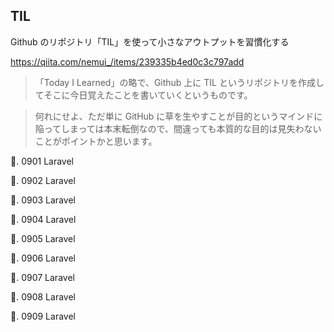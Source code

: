## TIL

Github のリポジトリ「TIL」を使って小さなアウトプットを習慣化する

https://qiita.com/nemui_/items/239335b4ed0c3c797add

> 「Today I Learned」の略で、Github 上に TIL というリポジトリを作成してそこに今日覚えたことを書いていくというものです。

> 何れにせよ、ただ単に GitHub に草を生やすことが目的というマインドに陥ってしまっては本末転倒なので、間違っても本質的な目的は見失わないことがポイントかと思います。

🐧. 0901 Laravel

🐧. 0902 Laravel

🐧. 0903 Laravel

🐧. 0904 Laravel

🐧. 0905 Laravel

🐧. 0906 Laravel

🐧. 0907 Laravel

🐧. 0908 Laravel

🐧. 0909 Laravel
